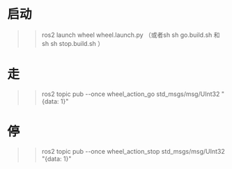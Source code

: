 
启动
==================
>>ros2 launch wheel wheel.launch.py （或者sh sh go.build.sh 和 sh sh stop.build.sh ）


走 
==================
>>ros2 topic pub --once wheel_action_go std_msgs/msg/UInt32  "{data: 1}"


停
==================
>>ros2 topic pub --once wheel_action_stop std_msgs/msg/UInt32  "{data: 1}"




